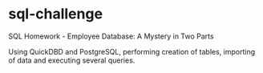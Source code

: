 # sql-challenge

SQL Homework - Employee Database: A Mystery in Two Parts

Using QuickDBD and PostgreSQL, performing creation of tables, importing of data and executing several queries.
